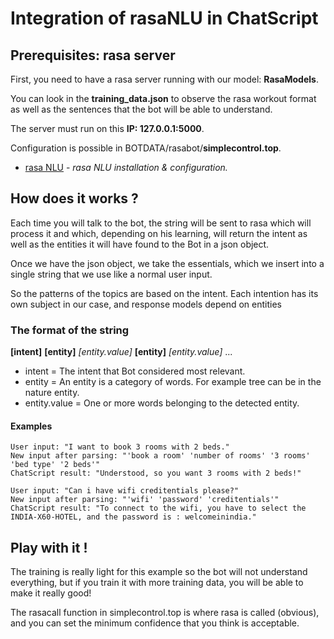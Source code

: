 # Integration of rasaNLU in ChatScript

## Prerequisites: rasa server

First, you need to have a rasa server running with our model: **RasaModels**.

You can look in the **training_data.json** to observe the rasa workout format as well as the sentences that the bot will be able to understand.

The server must run on this **IP: 127.0.0.1:5000**.

Configuration is possible in BOTDATA/rasabot/**simplecontrol.top**.

* [rasa NLU](http://rasa-nlu.readthedocs.io/en/stable/) - *rasa NLU installation & configuration.*


## How does it works ?

Each time you will talk to the bot, the string will be sent to rasa which will process it and which, depending on his learning, will return the intent as well as the entities it will have found to the Bot in a json object.

Once we have the json object, we take the essentials, which we insert into a single string that we use like a normal user input.

So the patterns of the topics are based on the intent.
Each intention has its own subject in our case, and response models depend on entities

### The format of the string

**[intent]** **[entity]** *[entity.value]* **[entity]** *[entity.value]* ...


* intent = The intent that Bot considered most relevant.
* entity = An entity is a category of words. For example tree can be in the nature entity.
* entity.value = One or more words belonging to the detected entity.

#### Examples

```
User input: "I want to book 3 rooms with 2 beds."
New input after parsing: "'book a room' 'number of rooms' '3 rooms' 'bed type' '2 beds'"
ChatScript result: "Understood, so you want 3 rooms with 2 beds!"
```

```
User input: "Can i have wifi creditentials please?"
New input after parsing: "'wifi' 'password' 'creditentials'"
ChatScript result: "To connect to the wifi, you have to select the INDIA-X60-HOTEL, and the password is : welcomeinindia."
```


## Play with it !

The training is really light for this example so the bot will not understand everything, but if you train it with more training data, you will be able to make it really good!

The rasacall function in simplecontrol.top is where rasa is called (obvious), and you can set the minimum confidence that you think is acceptable.